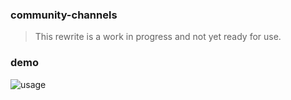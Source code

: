 ### community-channels

> This rewrite is a work in progress and not yet ready for use.

### demo

![usage](https://fs.plexidev.org/api/KufrfAQ.gif)

